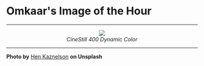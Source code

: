 # Omkaar's Image of the Hour

---

<div align="center">

<a href="https://unsplash.com/photos/busy-city-street-at-night-brightly-lit-xFZwqsk03F0">
  <img src="https://images.unsplash.com/photo-1749303025584-0b4e15e4146b?crop=entropy&cs=tinysrgb&fit=max&fm=jpg&ixid=M3w3NjA2Nzh8MHwxfHJhbmRvbXx8fHx8fHx8fDE3NTA5MjQ4MDB8&ixlib=rb-4.1.0&q=80&w=1080" style="max-width:100%; height:auto;">
</a>

<br>
<i>CineStill 400 Dynamic Color</i>

</div>

---

**Photo by** [Hen Kaznelson](https://unsplash.com/@catchafilm) **on Unsplash**
